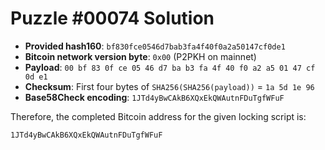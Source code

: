 # Puzzle #00074 Solution

- **Provided hash160**: `bf830fce0546d7bab3fa4f40f0a2a50147cf0de1`
- **Bitcoin network version byte**: `0x00` (P2PKH on mainnet)
- **Payload**: `00 bf 83 0f ce 05 46 d7 ba b3 fa 4f 40 f0 a2 a5 01 47 cf 0d e1`
- **Checksum**: First four bytes of `SHA256(SHA256(payload))` = `1a 5d 1e 96`
- **Base58Check encoding**: `1JTd4yBwCAkB6XQxEkQWAutnFDuTgfWFuF`

Therefore, the completed Bitcoin address for the given locking script is:

```
1JTd4yBwCAkB6XQxEkQWAutnFDuTgfWFuF
```
